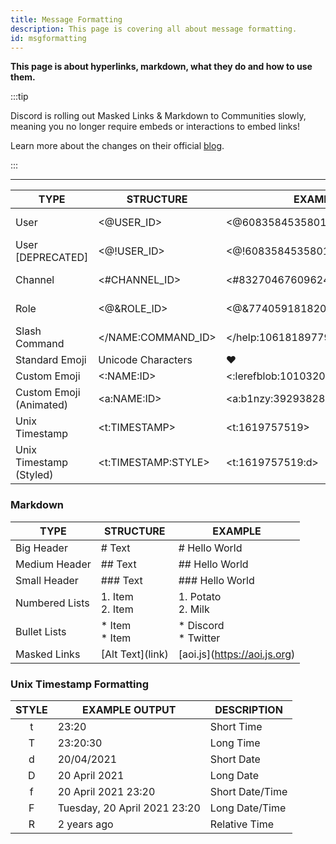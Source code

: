 ```yaml
---
title: Message Formatting
description: This page is covering all about message formatting.
id: msgformatting
---
```


**This page is about hyperlinks, markdown, what they do and how to use them.**

:::tip

Discord is rolling out Masked Links & Markdown to Communities slowly, meaning you no longer require embeds or interactions to embed links!

Learn more about the changes on their official [blog](https://support.discord.com/hc/en-us/articles/210298617-Markdown-Text-101-Chat-Formatting-Bold-Italic-Underline-#h_01H53FJBNB9B5RT9M1M9V1EQ7W).

:::

---

| TYPE                    | STRUCTURE           | EXAMPLE                          |                                                         PREVIEW                                                          |
| ----------------------- | ------------------- | -------------------------------- | :----------------------------------------------------------------------------------------------------------------------: |
| User                    | <@USER_ID>          | <@608358453580136499>            |     ![preview](https://raw.githubusercontent.com/aoijs/website/main/assets/images/previews/msg-formatting/user.png)      |
| User [DEPRECATED]       | <@!USER_ID>         | <@!608358453580136499>           |     ![preview](https://raw.githubusercontent.com/aoijs/website/main/assets/images/previews/msg-formatting/user.png)      |
| Channel                 | <#CHANNEL_ID>       | <#832704676096245800>            |    ![preview](https://raw.githubusercontent.com/aoijs/website/main/assets/images/previews/msg-formatting/channel.png)    |
| Role                    | <@&ROLE_ID>         | <@&774059181820870696>           |     ![preview](https://raw.githubusercontent.com/aoijs/website/main/assets/images/previews/msg-formatting/role.png)      |
| Slash Command           | </NAME:COMMAND_ID>  | </help:1061818977933873282>      |     ![preview](https://raw.githubusercontent.com/aoijs/website/main/assets/images/previews/msg-formatting/slash.png)     |
| Standard Emoji          | Unicode Characters  | ❤️                                |                                                                                                                          |
| Custom Emoji            | <:NAME:ID>          | <:lerefblob:1010320053687832586> |                                                                                                                          |
| Custom Emoji (Animated) | <a:NAME:ID>         | <a:b1nzy:392938283556143104>     |                                                                                                                          |
| Unix Timestamp          | <t:TIMESTAMP>       | <t:1619757519>                   | ![img](https://cdn.discordapp.com/attachments/1082168708866244648/1087796841053171833/wX6f10lPbNKAgAAAAASUVORK5CYII.png) |
| Unix Timestamp (Styled) | <t:TIMESTAMP:STYLE> | <t:1619757519:d>                 | ![img](https://cdn.discordapp.com/attachments/1082168708866244648/1087797013472612383/8fZajSBpMWcIIAAAAASUVORK5CYII.png) |

### Markdown

| TYPE           | STRUCTURE                | EXAMPLE                        |
| -------------- | ------------------------ | ------------------------------ |
| Big Header     | \# Text                  | \# Hello World                 |
| Medium Header  | \#\# Text                | \#\# Hello World               |
| Small Header   | \#\#\# Text              | \#\#\# Hello World             |
| Numbered Lists | 1\. Item <br /> 2\. Item | 1\. Potato <br /> 2\. Milk     |
| Bullet Lists   | \* Item <br /> \* Item   | \* Discord <br /> \* Twitter   |
| Masked Links   | \[Alt Text\](link)       | \[aoi.js\](https://aoi.js.org) |

### Unix Timestamp Formatting

| STYLE | EXAMPLE OUTPUT               | DESCRIPTION     |
| :---: | ---------------------------- | --------------- |
|   t   | 23:20                        | Short Time      |
|   T   | 23:20:30                     | Long Time       |
|   d   | 20/04/2021                   | Short Date      |
|   D   | 20 April 2021                | Long Date       |
|   f   | 20 April 2021 23:20          | Short Date/Time |
|   F   | Tuesday, 20 April 2021 23:20 | Long Date/Time  |
|   R   | 2 years ago                  | Relative Time   |
